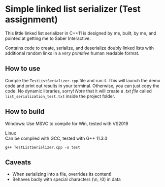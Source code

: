 # Simple linked list serializer (Test assignment)

This little linked list serializer in C++11 is designed by me, built, by me, and pointed at getting me to Saber Interactive.

Contains code to create, serialize, and deserialize doubly linked lists with additional random links in a *very primitive* human readable format.

## How to use 

Comple the `TestListSerializer.cpp` file and run it. This will launch the demo code and print out 
results in your terminal. Otherwise, you can just copy the code. No dynamic libraries, sorry!
*Note* that it will create a *.txt file* called `list_serialization_test.txt` inside the project folder.

## How to build

Windows:
Use MSVC to compile for Win, tested with VS2019

Linux  
Can be compiled with GCC, tested with G++ 11.3.0

```
g++ TestListSerializer.cpp -o test
```
## Caveats

- When serializing into a file, overrides its content!
- Behaves badly with special characters (\n, \0) in data